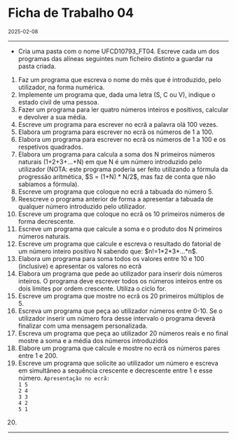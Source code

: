 <h1>Ficha de Trabalho 04</h1>
<small>2025-02-08</small>
<br>

<hr>
<ul>
<li> Cria uma pasta com o nome UFCD10793_FT04. Escreve cada um dos programas das alíneas seguintes num ficheiro distinto a guardar na pasta criada.
</li>

</ul>

<ol>
<li> 
    Faz um programa que escreva o nome do mês que é introduzido, pelo utilizador, na forma numérica.
</li>

<li> 
    Implemente um programa que, dada uma letra (S, C ou V), indique o estado civil de uma pessoa.
</li>

<li> 
    Fazer um programa para ler quatro números inteiros e positivos, calcular e devolver a sua média. 
</li>

<li> 
    Escreve um programa para escrever no ecrã a palavra olá 100 vezes.
</li>

<li>
    Elabora um programa para escrever no ecrã os números de 1 a 100.
</li>

<li>
    Elabora um programa para escrever no ecrã os números de 1 a 100 e os respetivos quadrados.
</li>

<li>
    Elabora um programa para calcula a soma dos N primeiros números naturais (1+2+3+...+N)
em que N é um número introduzido pelo utilizador (NOTA: este programa poderia ser feito
utilizando a fórmula da progressão aritmética, $S = (1+N) * N/2$, mas faz de conta que não
sabíamos a fórmula).
</li>

<li>
    Escreve um programa que coloque no ecrã a tabuada do número 5.
</li>


<li>
    Reescreve o programa anterior de forma a apresentar a tabuada de qualquer número introduzido pelo utilizador.
</li>

<li>
    Escreve um programa que coloque no ecrã os 10 primeiros números de forma decrescente.
</li>

<li>
    Escreve um programa que calcule a soma e o produto dos N primeiros números naturais.
</li>

<li>
    Escreve um programa que calcule e escreva o resultado do fatorial de um número inteiro positivo N sabendo que: $n!=1*2*3*…*n$.
</li>

<li>
    Elabora um programa para soma todos os valores entre 10 e 100 (inclusive) e apresentar os valores no ecrã
</li>

<li>
    Elabora um programa que pede ao utilizador para inserir dois números inteiros. O programa deve escrever todos os números inteiros entre os dois limites por ordem crescente. Utiliza o ciclo for.
</li>

<li>
    Escreve um programa que mostre no ecrã os 20 primeiros múltiplos de 5.
</li>

<li>
    Escreva um programa que peça ao utilizador números entre 0-10. Se o utilizador inserir um número fora desse intervalo o programa deverá finalizar com uma mensagem personalizada.
</li>

<li>
    Escreva um programa que peça ao utilizador 20 números reais e no final mostre a soma e a média dos números introduzidos
</li>

<li>
    Elabore um programa que calcule e mostre no ecrã os números pares entre 1 e 200.
</li>

<li>
    Escreve um programa que solicite ao utilizador um número e escreva em simultâneo a sequência crescente e decrescente entre 1 e esse número.
    <code>Apresentação no ecrã:
1 5
2 4
3 3
4 2
5 1
    </code>
</li>

<li>
</li>

</ol>

<hr>